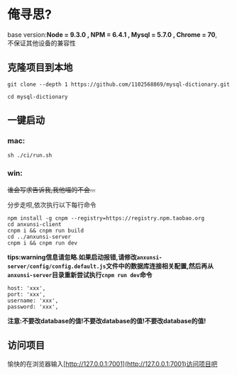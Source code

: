 # 俺寻思?

base version:**Node = 9.3.0 , NPM = 6.4.1 , Mysql = 5.7.0 , Chrome = 70**,  
不保证其他设备的兼容性

## 克隆项目到本地
```
git clone --depth 1 https://github.com/1102568869/mysql-dictionary.git
```
```
cd mysql-dictionary
```
## 一键启动  
### mac:
```
sh ./ci/run.sh
```

### win:
~~谁会写求告诉我,我他喵的不会...~~

分步走呗,依次执行以下每行命令
```
npm install -g cnpm --registry=https://registry.npm.taobao.org
cd anxunsi-client
cnpm i && cnpm run build
cd ../anxunsi-server
cnpm i && cnpm run dev
```

**tips:warning信息请忽略.如果启动报错,请修改`anxunsi-server/config/config.default.js`文件中的数据库连接相关配置,然后再从`anxunsi-server`目录重新尝试执行`cnpm run dev`命令**  
```
host: 'xxx',
port: 'xxx',
username: 'xxx',
password: 'xxx',
```
**注意:不要改database的值!不要改database的值!不要改database的值!**

## 访问项目  
愉快的在浏览器输入[http://127.0.0.1:7001](http://127.0.0.1:7001)访问项目吧
